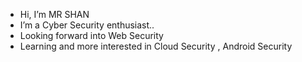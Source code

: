 - Hi, I’m MR SHAN
- I’m a Cyber Security enthusiast..
- Looking forward into Web Security
- Learning and more interested in Cloud Security , Android Security
